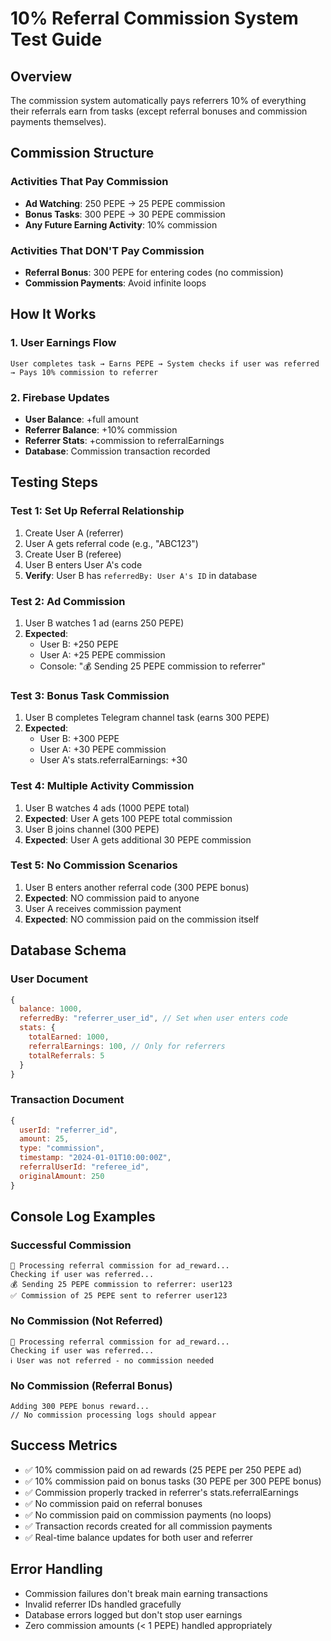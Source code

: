 # 10% Referral Commission System Test Guide

## Overview
The commission system automatically pays referrers 10% of everything their referrals earn from tasks (except referral bonuses and commission payments themselves).

## Commission Structure

### Activities That Pay Commission
- **Ad Watching**: 250 PEPE → 25 PEPE commission
- **Bonus Tasks**: 300 PEPE → 30 PEPE commission
- **Any Future Earning Activity**: 10% commission

### Activities That DON'T Pay Commission
- **Referral Bonus**: 300 PEPE for entering codes (no commission)
- **Commission Payments**: Avoid infinite loops

## How It Works

### 1. User Earnings Flow
```
User completes task → Earns PEPE → System checks if user was referred → Pays 10% commission to referrer
```

### 2. Firebase Updates
- **User Balance**: +full amount
- **Referrer Balance**: +10% commission
- **Referrer Stats**: +commission to referralEarnings
- **Database**: Commission transaction recorded

## Testing Steps

### Test 1: Set Up Referral Relationship
1. Create User A (referrer)
2. User A gets referral code (e.g., "ABC123")
3. Create User B (referee) 
4. User B enters User A's code
5. **Verify**: User B has `referredBy: User A's ID` in database

### Test 2: Ad Commission
1. User B watches 1 ad (earns 250 PEPE)
2. **Expected**: 
   - User B: +250 PEPE
   - User A: +25 PEPE commission
   - Console: "💰 Sending 25 PEPE commission to referrer"

### Test 3: Bonus Task Commission  
1. User B completes Telegram channel task (earns 300 PEPE)
2. **Expected**:
   - User B: +300 PEPE
   - User A: +30 PEPE commission
   - User A's stats.referralEarnings: +30

### Test 4: Multiple Activity Commission
1. User B watches 4 ads (1000 PEPE total)
2. **Expected**: User A gets 100 PEPE total commission
3. User B joins channel (300 PEPE)
4. **Expected**: User A gets additional 30 PEPE commission

### Test 5: No Commission Scenarios
1. User B enters another referral code (300 PEPE bonus)
2. **Expected**: NO commission paid to anyone
3. User A receives commission payment
4. **Expected**: NO commission paid on the commission itself

## Database Schema

### User Document
```javascript
{
  balance: 1000,
  referredBy: "referrer_user_id", // Set when user enters code
  stats: {
    totalEarned: 1000,
    referralEarnings: 100, // Only for referrers
    totalReferrals: 5
  }
}
```

### Transaction Document
```javascript
{
  userId: "referrer_id",
  amount: 25,
  type: "commission",
  timestamp: "2024-01-01T10:00:00Z",
  referralUserId: "referee_id",
  originalAmount: 250
}
```

## Console Log Examples

### Successful Commission
```
🎯 Processing referral commission for ad_reward...
Checking if user was referred...
💰 Sending 25 PEPE commission to referrer: user123
✅ Commission of 25 PEPE sent to referrer user123
```

### No Commission (Not Referred)
```
🎯 Processing referral commission for ad_reward...
Checking if user was referred...
ℹ️ User was not referred - no commission needed
```

### No Commission (Referral Bonus)
```
Adding 300 PEPE bonus reward...
// No commission processing logs should appear
```

## Success Metrics
- ✅ 10% commission paid on ad rewards (25 PEPE per 250 PEPE ad)
- ✅ 10% commission paid on bonus tasks (30 PEPE per 300 PEPE bonus)
- ✅ Commission properly tracked in referrer's stats.referralEarnings
- ✅ No commission paid on referral bonuses
- ✅ No commission paid on commission payments (no loops)
- ✅ Transaction records created for all commission payments
- ✅ Real-time balance updates for both user and referrer

## Error Handling
- Commission failures don't break main earning transactions
- Invalid referrer IDs handled gracefully
- Database errors logged but don't stop user earnings
- Zero commission amounts (< 1 PEPE) handled appropriately